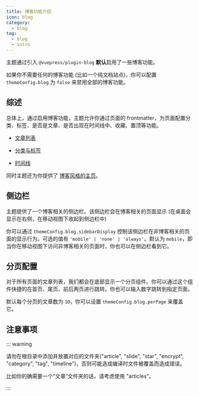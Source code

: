 ```yaml
---
title: 博客功能介绍
icon: blog
category:
  - blog
tag:
  - blog
  - intro
---
```


主题通过引入 `@vuepress/plugin-blog` **默认**启用了一些博客功能。

如果你不需要任何的博客功能 (比如一个纯文档站点)，你可以配置 `themeConfig.blog` 为 `false` 来禁用全部的博客功能。

<!-- more -->

## 综述

总体上，通过启用博客功能，主题允许你通过页面的 frontmatter，为页面配置分类、标签、是否是文章、是否出现在时间线中、收藏、置顶等功能。

- [文章列表](article.md)

- [分类与标签](category-and-tags.md)

- [时间线](timeline.md)

同时主题还为你提供了 [博客风格的主页](home.md)。

## 侧边栏

主题提供了一个博客相关的侧边栏。该侧边栏会在博客相关的页面显示 (在桌面会显示在右侧，在移动视图下收起到侧边栏中)

你可以通过 `themeConfig.blog.sidebarDisplay` 控制该侧边栏在非博客相关的页面的显示行为。可选的值有 `'mobile' | 'none' | 'always'`。默认为 `mobile`，即当你在移动视图下访问非博客相关的页面时，你也可以在侧边栏看到它。

## 分页配置

对于所有页面的文章列表，我们都会在底部显示一个分页组件。你可以通过这个组件快捷的在首页、尾页、前后两页进行跳转。你也可以输入数字跳转到指定页面。

默认每个分页的文章数为 `10`，你可以设置 `themeConfig.blog.perPage` 来覆盖它。

## 注意事项

::: warning

请勿在根目录中添加并放置对应的文件夹("article", "slide", "star", "encrypt", "category", "tag", "timeline")，否则可能造成编译时文件被覆盖而造成错误。

比如你的确需要一个“文章”文件夹的话，请考虑使用 "articles"。

:::
